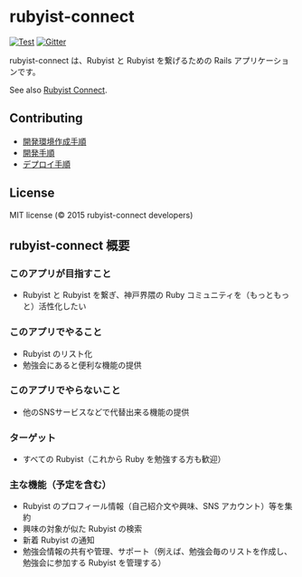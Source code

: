 # rubyist-connect

[![Test](https://github.com/soruma/rubyist-connect/workflows/Test/badge.svg)](https://github.com/rubyist-connect/rubyist-connect/actions?query=workflow%3ATest)
[![Gitter](https://badges.gitter.im/rubyist-connect/rubyist-connect.svg)](https://gitter.im/rubyist-connect/rubyist-connect?utm_source=badge&utm_medium=badge&utm_campaign=pr-badge)

rubyist-connect は、Rubyist と Rubyist を繋げるための Rails アプリケーションです。

See also [Rubyist Connect](https://rubyist.co/).

## Contributing
* [開発環境作成手順](https://github.com/rubyist-connect/rubyist-connect/wiki/How-to-create-local-environment)
* [開発手順](https://github.com/rubyist-connect/rubyist-connect/wiki/How-to-develop)
* [デプロイ手順](https://github.com/rubyist-connect/rubyist-connect/wiki/How-to-deploy)

## License
MIT license (&copy; 2015 rubyist-connect developers)

## rubyist-connect 概要

### このアプリが目指すこと
- Rubyist と Rubyist を繋ぎ、神戸界隈の Ruby コミュニティを（もっともっと）活性化したい

### このアプリでやること
- Rubyist のリスト化
- 勉強会にあると便利な機能の提供

### このアプリでやらないこと
- 他のSNSサービスなどで代替出来る機能の提供

### ターゲット
- すべての Rubyist（これから Ruby を勉強する方も歓迎）

### 主な機能（予定を含む）
- Rubyist のプロフィール情報（自己紹介文や興味、SNS アカウント）等を集約
- 興味の対象が似た Rubyist の検索
- 新着 Rubyist の通知
- 勉強会情報の共有や管理、サポート（例えば、勉強会毎のリストを作成し、勉強会に参加する Rubyist を管理する）
